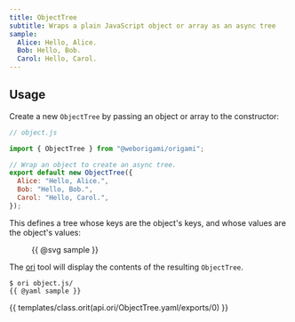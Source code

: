 ```yaml
---
title: ObjectTree
subtitle: Wraps a plain JavaScript object or array as an async tree
sample:
  Alice: Hello, Alice.
  Bob: Hello, Bob.
  Carol: Hello, Carol.
---
```


## Usage

Create a new `ObjectTree` by passing an object or array to the constructor:

```js
// object.js

import { ObjectTree } from "@weborigami/origami";

// Wrap an object to create an async tree.
export default new ObjectTree({
  Alice: "Hello, Alice.",
  Bob: "Hello, Bob.",
  Carol: "Hello, Carol.",
});
```

This defines a tree whose keys are the object's keys, and whose values are the object's values:

<figure>
{{ @svg sample }}
</figure>

The [ori](/ori) tool will display the contents of the resulting `ObjectTree`.

```console
$ ori object.js/
{{ @yaml sample }}
```

{{ templates/class.orit(api.ori/ObjectTree.yaml/exports/0) }}
